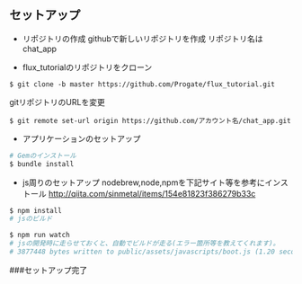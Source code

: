 セットアップ
---
* リポジトリの作成
githubで新しいリポジトリを作成
リポジトリ名はchat_app

* flux_tutorialのリポジトリをクローン
```
$ git clone -b master https://github.com/Progate/flux_tutorial.git
```
gitリポジトリのURLを変更
```
$ git remote set-url origin https://github.com/アカウント名/chat_app.git
```

* アプリケーションのセットアップ
```sh
# Gemのインストール
$ bundle install
```

* js周りのセットアップ
nodebrew,node,npmを下記サイト等を参考にインストール
http://qiita.com/sinmetal/items/154e81823f386279b33c
```sh
$ npm install
# jsのビルド

$ npm run watch
# jsの開発時に走らせておくと、自動でビルドが走る(エラー箇所等を教えてくれます)。
# 3877448 bytes written to public/assets/javascripts/boot.js (1.20 seconds)のような1行が出たら成功です。
```

###セットアップ完了

